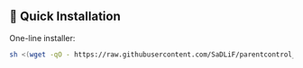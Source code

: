 ## 🚀 Quick Installation

One-line installer:

```bash
sh <(wget -qO - https://raw.githubusercontent.com/SaDLiF/parentcontrol_openwrt/main/install.sh)

